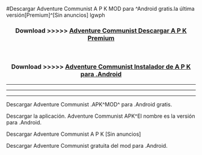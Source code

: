 #Descargar Adventure Communist  A P K MOD para ^Android gratis.la última versión[Premium]^[Sin anuncios] lgwph



<div align="center">
<h3>Download >>>>> <a href="https://es-web.web.app/?es= Adventure Communist ">Adventure Communist  Descargar A P K Premium</a></h3><br>

<h3>Download >>>>> <a href="https://es-web.web.app/?es= Adventure Communist ">Adventure Communist  Instalador de A P K para .Android</a></h3>
</div>


----------------------------------------------------------

----------------------------------------------------------

----------------------------------------------------------

Descargar Adventure Communist  .APK^MOD^ para .Android gratis.

Descargar la aplicación. Adventure Communist  APK^El nombre es la versión para .Android.

Descargar Adventure Communist  A P K [Sin anuncios]

Descargar Adventure Communist  gratuita del mod para .Android.